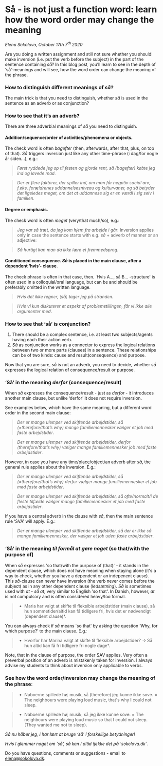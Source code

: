 # Så - is not just a function word: learn how the word order may change the meaning

*Elena Sokolova, October 17th 7<sup>th</sup> 2020*

Are you doing a written assignment and still not sure whether you should make inversion (i.e. put the verb before the subject) in the part of the sentence containing *så*? 
In this blog post, you’ll learn to see in the depth of ‘så’-meanings and will see, how the word order can change the meaning of the phrase. 

### How to distinguish different meanings of *så*?
 
The main trick is that you need to distinguish, whether *så* is used in the sentence as an adverb or as conjunction?

### How to see that it’s an adverb? 

There are three adverbial meanings of *så* you need to distinguish. 

#### Addition/sequence/order of activities/phenomena or objects.
The check word is often *bagefter* (then, afterwards, after that, plus, on top of that). 
*Så* triggers inversion just like any other time-phrase (i dag/for nogle år siden...), e.g.: 

> *Først ryddede jeg op til festen og gjorde rent, så (bagefter) købte jeg ind og lavede mad*.

> *Der er flere faktorer, der spiller ind, om man får negativ social arv, f.eks. forældrenes uddannelsesniveau og kulturvaner, og så betyder det ligeledes meget, om det at uddannese sig er en værdi i sig selv i familien*. 


#### Degree or emphasis.
The check word is often *meget* (very/that much/so), e.g.:

> *Jeg var så træt, da jeg kom hjem fra arbejde i går*. 
  Inversion applies only in case the sentence starts with e.g. *så* + adverb of manner or an adjective: 

> *Så hurtigt kan man da ikke lære et fremmedsprog*.  

#### Conditioned consequence. *Så* is placed in the main clause, after a dependent ‘hvis’- clause.
The check phrase is often in that case, then.
'Hvis A..., så B... -structure' is often used in a colloquial/oral language, but can be and should be preferably omitted in the written language. 

> *Hvis det ikke regner, (så) tager jeg på stranden*.

> *Hvis vi kun diskuterer et aspekt af problemstillingen, får vi ikke alle argumenter med*.

### How to see that ‘så’ is conjunction?

1. There should be a complex sentence, i.e. at least two subjects/agents having each their action verb. 
2. *Så* as conjunction works as a connector to express the logical relations between two or more parts (clauses) in a sentence. 
These relationships can be of two kinds: cause and result(consequence) and purpose. 

Now that you are sure, *så* is not an adverb, you need to decide, whether *så* expresses the logical relation of consequence/result or purpose. 

### ‘Så’ in the meaning *derfor* (consequence/result)

When *så* expresses the consequence/result - just as *derfor* - it introduces another main clause, but unlike ‘derfor’ it does not require inversion. 

See examples below, which have the same meaning, but a different word order in the second main clause:

> *Der er mange ulemper ved skiftende arbejdstider, så (=therefore/that’s why) mange familiemennesker vælger et job med faste arbejdstider*.  

> *Der er mange ulemper ved skiftende arbejdstider, derfor (therefore/that’s why) vælger mange familiemennesker job med faste arbejdstider*.  

However, in case you have any time/place/object/an adverb after *så*, the general rule applies about the inversion. E.g.:

> *Der er mange ulemper ved skiftende arbejdstider, så (=therefore/that’s why) derfor vælger mange familiemennesker et job med faste arbejdstider*.  

> *Der er mange ulemper ved skiftende arbejdstider, så ofte/normalt/i de fleste tilfælde vælger mange familiemennesker et job med faste arbejdstider*.  

If you have a central adverb in the clause with *så*, then the main sentence rule ‘SVA' will apply. E.g.:

> *Der er mange ulemper ved skiftende arbejdstider, så der er ikke så mange familiemennesker, der vælger et job uden faste arbejdstider*. 

### ‘Så’ in the meaning *til formål at gøre noget* (so that/with the purpose of)

When *så* expresses 'so that/with the purpose of (that)' - it stands in the dependent clause, which does not have meaning when staying alone (it's a way to check, whether you have a dependent or an indepenent clause). This *så*-clause can never have inversion (the verb never comes before the subject) as in any other dependent clause (*ledsætning*). *Så* is sometimes used with *at* - *så at*, very similar to English 'so that'.  In Danish, however, *at* is not compulsory and is often considered heavy/too formal.   

> * Maria har valgt at skifte til fleksible arbejdstider (main clause), så hun sommetider/altid kan få tidligere fri, hvis det er nødvendigt (dependent clause)*.

You can always check if *så* means 'so that' by asking the question ‘Why, for which purpose?’ to the main clause. E.g.:

> * Hvorfor har Marina valgt at skifte til fleksible arbejdstider? => Så hun altid kan få fri tidligere fri nogle dage*.

Note, that in the clause of purpose, the order SAV applies. Very often a preverbal position of an adverb is mistakenly taken for inversion. I always advise my students to think about inversion only applicable to verbs. 

### See how the word order/inversion may change the meaning of the phrase:

> * Naboerne spillede høj musik, så (therefore) jeg kunne ikke sove. = The neighbours were playing loud music, that's why I could not sleep. 

> * Naboerne spillede høj musik, så jeg ikke kunne sove. = The neighbours were playing loud music so that I could not sleep. (They wanted me not to sleep).

*Så nu håber jeg, I har lært at bruge ‘så’ i forskellige betydninger!*

*Hvis I glemmer noget om ‘så’, så kan I altid tjekke det på ‘sokolova.dk’*. 


Do you have questions, comments or suggestions - email to [elena@sokolova.dk](mailto:elena@sokolova.dk). 

   <script async data-uid="135a810818" src="https://fantastic-artisan-8379.ck.page/135a810818/index.js"></script>





